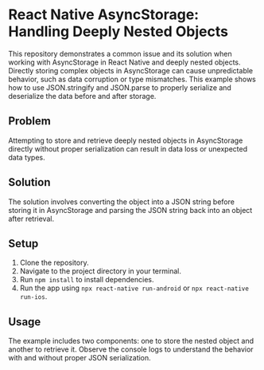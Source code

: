 # React Native AsyncStorage: Handling Deeply Nested Objects

This repository demonstrates a common issue and its solution when working with AsyncStorage in React Native and deeply nested objects. Directly storing complex objects in AsyncStorage can cause unpredictable behavior, such as data corruption or type mismatches. This example shows how to use JSON.stringify and JSON.parse to properly serialize and deserialize the data before and after storage.

## Problem

Attempting to store and retrieve deeply nested objects in AsyncStorage directly without proper serialization can result in data loss or unexpected data types.

## Solution

The solution involves converting the object into a JSON string before storing it in AsyncStorage and parsing the JSON string back into an object after retrieval.

## Setup

1. Clone the repository.
2. Navigate to the project directory in your terminal.
3. Run `npm install` to install dependencies.
4. Run the app using `npx react-native run-android` or `npx react-native run-ios`.

## Usage

The example includes two components: one to store the nested object and another to retrieve it.   Observe the console logs to understand the behavior with and without proper JSON serialization.